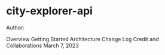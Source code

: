 # city-explorer-api

Author: 

Overview
Getting Started
Architecture
Change Log
Credit and Collaborations
March 7, 2023